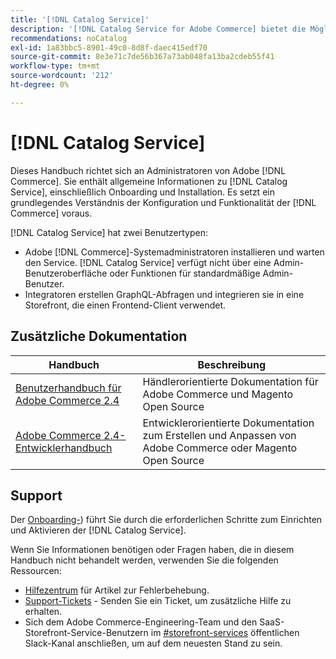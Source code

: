 ```yaml
---
title: '[!DNL Catalog Service]'
description: '[!DNL Catalog Service for Adobe Commerce] bietet die Möglichkeit, den Inhalt von Produktanzeigeseiten und Produktlistenseiten schneller abzurufen als die nativen Adobe Commerce GraphQL-Abfragen.'
recommendations: noCatalog
exl-id: 1a83bbc5-8901-49c0-8d8f-daec415edf70
source-git-commit: 8e3e71c7de56b367a73ab048fa13ba2cdeb55f41
workflow-type: tm+mt
source-wordcount: '212'
ht-degree: 0%

---
```


# [!DNL Catalog Service]

Dieses Handbuch richtet sich an Administratoren von Adobe [!DNL Commerce]. Sie enthält allgemeine Informationen zu [!DNL Catalog Service], einschließlich Onboarding und Installation. Es setzt ein grundlegendes Verständnis der Konfiguration und Funktionalität der [!DNL Commerce] voraus.

[!DNL Catalog Service] hat zwei Benutzertypen:

* Adobe [!DNL Commerce]-Systemadministratoren installieren und warten den Service. [!DNL Catalog Service] verfügt nicht über eine Admin-Benutzeroberfläche oder Funktionen für standardmäßige Admin-Benutzer.
* Integratoren erstellen GraphQL-Abfragen und integrieren sie in eine Storefront, die einen Frontend-Client verwendet.

## Zusätzliche Dokumentation

| Handbuch | Beschreibung |
|------ | ----------- |
| [Benutzerhandbuch für Adobe Commerce 2.4](https://experienceleague.adobe.com/docs/commerce.html) | Händlerorientierte Dokumentation für Adobe Commerce und Magento Open Source |
| [Adobe Commerce 2.4-Entwicklerhandbuch](https://developer.adobe.com/commerce/docs) | Entwicklerorientierte Dokumentation zum Erstellen und Anpassen von Adobe Commerce oder Magento Open Source |

## Support

Der [Onboarding-](https://experienceleague.adobe.com/docs/commerce/catalog-service/installation.html)) führt Sie durch die erforderlichen Schritte zum Einrichten und Aktivieren der [!DNL Catalog Service].

Wenn Sie Informationen benötigen oder Fragen haben, die in diesem Handbuch nicht behandelt werden, verwenden Sie die folgenden Ressourcen:

* [Hilfezentrum](https://experienceleague.adobe.com/docs/commerce-knowledge-base/kb/overview.html) für Artikel zur Fehlerbehebung.
* [Support-Tickets](https://experienceleague.adobe.com/docs/commerce-knowledge-base/kb/help-center-guide/magento-help-center-user-guide.html#submit-ticket) - Senden Sie ein Ticket, um zusätzliche Hilfe zu erhalten.
* Sich dem Adobe Commerce-Engineering-Team und den SaaS-Storefront-Service-Benutzern im [#storefront-services](https://magentocommeng.slack.com/archives/C03HVPG8RS4) öffentlichen Slack-Kanal anschließen, um auf dem neuesten Stand zu sein.
